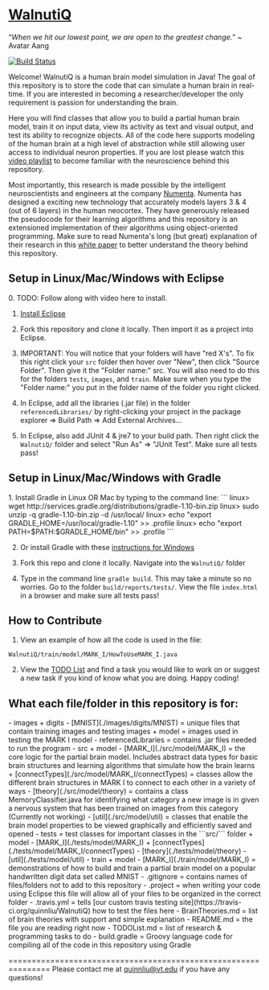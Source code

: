 [WalnutiQ](http://walnutiq.com)
==========

“*When we hit our lowest point, we are open to the greatest change.*” ~ Avatar Aang

[![Build Status](https://travis-ci.org/quinnliu/WalnutiQ.png)](https://travis-ci.org/quinnliu/WalnutiQ)

Welcome! WalnutiQ is a human brain model simulation in Java! 
The goal of this repository is to store the code that can 
simulate a human brain in real-time. If you are interested in 
becoming a researcher/developer the only requirement is passion
for understanding the brain.
 
Here you will find classes that allow you to build a partial 
human brain model, train it on input data, view its activity 
as text and visual output, and test its ability to recognize 
objects. All of the code here supports modeling of the human 
brain at a high level of abstraction while still allowing user
access to individual neuron properties. If you are lost please 
watch this [video playlist](http://www.youtube.com/playlist?list=PLPXsMt57rLtgddN0NQEmXP-FbF6wt2O-f) 
to become familiar with the neuroscience behind this repository.

Most importantly, this research is made possible by the intelligent
neuroscientists and engineers at the company [Numenta](http://numenta.org/). 
Numenta has designed a exciting new technology that accurately models 
layers 3 & 4 (out of 6 layers) in the human neocortex. They have generously released 
the pseudocode for their learning algorithms and this repository is an 
extensioned implementation of their algorithms using object-oriented 
programming. Make sure to read Numenta's long (but great) explanation 
of their research in this [white paper](https://db.tt/FuQWQuwE) 
to better understand the theory behind this repository.

<h2>Setup in Linux/Mac/Windows with Eclipse</h2>
0. TODO: Follow along with video here to install.

1. [Install Eclipse](http://wiki.eclipse.org/Eclipse/Installation)

2. Fork this repository and clone it locally. Then import it as a 
project into Eclipse.

3. IMPORTANT: You will notice that your folders will have "red X's". To fix this right 
click your ```src``` folder then hover over "New", then click "Source Folder". 
Then give it the "Folder name:" src. You will also need to do this for the folders 
```tests```, ```images```, and ```train```. Make sure when you type the "Folder name:"
you put in the folder name of the folder you right clicked.

4. In Eclipse, add all the libraries (.jar file) in the folder 
```referencedLibraries/``` by right-clicking your project in the package explorer 
=> Build Path => Add External Archives...

5. In Eclipse, also add JUnit 4 & jre7 to your build path. Then 
right click the ```WalnutiQ/``` folder and select "Run As" => 
"JUnit Test". Make sure all tests pass!
  
<h2>Setup in Linux/Mac/Windows with Gradle</h2>
1. Install Gradle in Linux OR Mac by typing to the command line:
```
linux> wget http://services.gradle.org/distributions/gradle-1.10-bin.zip
linux> sudo unzip -q gradle-1.10-bin.zip -d /usr/local/
linux> echo "export GRADLE_HOME=/usr/local/gradle-1.10" >> .profile
linux> echo "export PATH=$PATH:$GRADLE_HOME/bin" >> .profile
```

2. Or install Gradle with these [instructions for Windows](https://db.tt/DMF3ww2D)

3. Fork this repo and clone it locally. Navigate into the ```WalnutiQ/``` folder

4. Type in the command line ```gradle build```. This may take a minute so no worries.
Go to the folder ```build/reports/tests/```. View the file ```index.html``` in 
a browser and make sure all tests pass!

<h2>How to Contribute</h2>

1. View an example of how all the code is used in the file: 
```
WalnutiQ/train/model/MARK_I/HowToUseMARK_I.java
```

2. View the [TODO List](./TODOList.md) and find a task you 
would like to work on or suggest a new task if you kind of know what you
are doing. Happy coding!

<h2>What each file/folder in this repository is for:</h2>
  - images
      + digits
          - [MNIST](./images/digits/MNIST) = unique files that contain training images and testing images
      + model = images used in testing the MARK I model
  - referencedLibraries = contains .jar files needed to run the program
  - src
      + model
          - [MARK_I](./src/model/MARK_I) = the core logic for the partial brain model. Includes abstract data types
          	for basic brain structures and learning algorithms that simulate how 
          	the brain learns
            + [connectTypes](./src/model/MARK_I/connectTypes) = classes allow the different brain structures in MARK I to 
              connect to each other in a variety of ways
          - [theory](./src/model/theory) = contains a class MemoryClassifier.java for identifying what
            category a new image is in given a nervous system that has been trained on images from this category (Currently not working)
          - [util](./src/model/util) = classes that enable the brain model properties to be viewed
            graphically and efficiently saved and opened
  - tests = test classes for important classes in the ```src/``` folder
      + model
          - [MARK_I](./tests/model/MARK_I)
            + [connectTypes](./tests/model/MARK_I/connectTypes)
          - [theory](./tests/model/theory)
          - [util](./tests/model/util)
  - train  
      + model
          - [MARK_I](./train/model/MARK_I) = demonstrations of how to build and train a partial brain model
                     on a popular handwritten digit data set called MNIST
  - .gitignore = contains names of files/folders not to add to this repository
  - .project = when writing your code using Eclipse this file will allow all of
               your files to be organized in the correct folder
  - .travis.yml = tells [our custom travis testing site](https://travis-ci.org/quinnliu/WalnutiQ) 
    how to test the files here
  - BrainTheories.md = list of brain theories with support and simple explanation
  - README.md = the file you are reading right now
  - TODOList.md = list of research & programming tasks to do
  - build.gradle = Groovy language code for compiling all of the code in this repository using Gradle

===============================================================
Please contact me at quinnliu@vt.edu if you have any questions! 